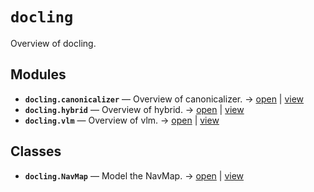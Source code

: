 # `docling`

Overview of docling.

<!-- START doctoc generated TOC please keep comment here to allow auto update -->
<!-- END doctoc generated TOC please keep comment here to allow auto update -->

## Modules

- **`docling.canonicalizer`** — Overview of canonicalizer. → [open](vscode://file//home/paul/kgfoundry/src/docling/canonicalizer.py:1:1) | [view](https://github.com/paul-heyse/kgfoundry/blob/3e93a43e5369e5222f2d28b839bae3718d96657a/src/docling/canonicalizer.py#L1)
- **`docling.hybrid`** — Overview of hybrid. → [open](vscode://file//home/paul/kgfoundry/src/docling/hybrid.py:1:1) | [view](https://github.com/paul-heyse/kgfoundry/blob/3e93a43e5369e5222f2d28b839bae3718d96657a/src/docling/hybrid.py#L1)
- **`docling.vlm`** — Overview of vlm. → [open](vscode://file//home/paul/kgfoundry/src/docling/vlm.py:1:1) | [view](https://github.com/paul-heyse/kgfoundry/blob/3e93a43e5369e5222f2d28b839bae3718d96657a/src/docling/vlm.py#L1)

## Classes

- **`docling.NavMap`** — Model the NavMap. → [open](vscode://file//home/paul/kgfoundry/src/kgfoundry_common/navmap_types.py:74:1) | [view](https://github.com/paul-heyse/kgfoundry/blob/3e93a43e5369e5222f2d28b839bae3718d96657a/src/kgfoundry_common/navmap_types.py#L74-L93)
<!-- agent:readme v1 sha:3e93a43e5369e5222f2d28b839bae3718d96657a content:428ad40a4052 -->
